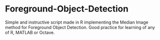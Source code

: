 # Foreground-Object-Detection
Simple and instructive script made in R implementing the Median Image method for Foreground Object Detection. Good practice for learning of any of R, MATLAB or Octave.
